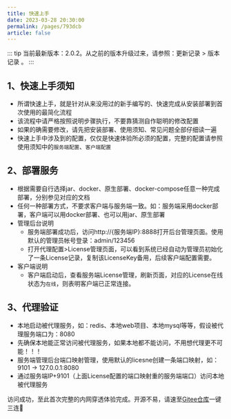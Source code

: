 ```yaml
---
title: 快速上手
date: 2023-03-28 20:30:00
permalink: /pages/793dcb
article: false
---
```


::: tip
当前最新版本：2.0.2。从之前的版本升级过来，请参照：更新记录 > 版本记录 。
:::

## 1、快速上手须知
- 所谓快速上手，就是针对从来没用过的新手编写的、快速完成从安装部署到首次使用的最简化流程
- 该流程中请严格按照说明步骤执行，不要靠猜测自作聪明的修改配置
- 如果的确需要修改，请先把安装部署、使用须知、常见问题全部仔细读一遍
- 快速上手中涉及到的配置，仅仅是快速体验所必须的配置，完整的配置请参照使用须知中的`服务端配置`、`客户端配置`

## 2、部署服务
- 根据需要自行选择jar、docker、原生部署、docker-compose任意一种完成部署，分别参见对应的文档
- 任何一种部署方式，不要求客户端与服务端一致。如：服务端采用docker部署，客户端可以用docker部署、也可以用jar、原生部署
- 管理后台说明
  - 服务端部署成功后，访问http://{服务端IP}:8888打开后台管理页面。使用默认的管理员帐号登录：admin/123456
  - 打开代理配置>License管理页面，可以看到系统已经自动为管理员初始化了一条License记录，复制该LicenseKey备用，后续客户端配置需要。
- 客户端说明
  - 客户端启动后，查看服务端License管理，刷新页面，对应的License在线状态为`在线`，则表明客户端已正常连接。

## 3、代理验证
- 本地启动被代理服务，如：redis、本地web项目、本地mysql等等，假设被代理服务端口为：8080
- 先确保本地能正常访问被代理服务，如果本地都不能访问，不用想代理更不可能！！！
- 服务端管理后台端口映射管理，使用默认的licesne创建一条端口映射，如：9101 -> 127.0.0.1:8080
- 通过服务端IP+9101（上面License配置的端口映射重的服务端端口）访问本地被代理服务

访问成功，至此首次完整的内网穿透体验完成。开源不易，请速至[Gitee仓库](https://gitee.com/dromara/neutrino-proxy)一键三连🤝
